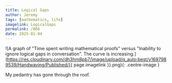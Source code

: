 ```yaml
---
title: Logical Gaps
author: Jeremy
tags: [mathematics, life]
imagelink: LogicalGaps
permalink: /866
date: 2025-01-04
---
```


![A graph of "Time spent writing mathematical proofs" versus "Inability to ignore logical gaps in conversation". The curve is increasing.](https://res.cloudinary.com/dh3hm8pb7/image/upload/q_auto:best/v1697989539/Handwaving/Published/{{ page.imagelink }}.png){: .centre-image }

My pedantry has gone through the roof.
